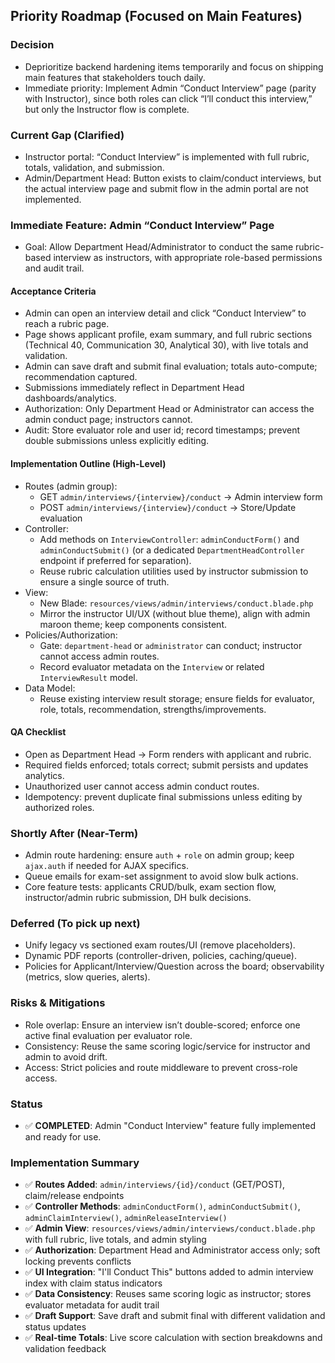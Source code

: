 ## Priority Roadmap (Focused on Main Features)

### Decision
- Deprioritize backend hardening items temporarily and focus on shipping main features that stakeholders touch daily.
- Immediate priority: Implement Admin “Conduct Interview” page (parity with Instructor), since both roles can click “I’ll conduct this interview,” but only the Instructor flow is complete.

### Current Gap (Clarified)
- Instructor portal: “Conduct Interview” is implemented with full rubric, totals, validation, and submission.
- Admin/Department Head: Button exists to claim/conduct interviews, but the actual interview page and submit flow in the admin portal are not implemented.

### Immediate Feature: Admin “Conduct Interview” Page
- Goal: Allow Department Head/Administrator to conduct the same rubric-based interview as instructors, with appropriate role-based permissions and audit trail.

#### Acceptance Criteria
- Admin can open an interview detail and click “Conduct Interview” to reach a rubric page.
- Page shows applicant profile, exam summary, and full rubric sections (Technical 40, Communication 30, Analytical 30), with live totals and validation.
- Admin can save draft and submit final evaluation; totals auto-compute; recommendation captured.
- Submissions immediately reflect in Department Head dashboards/analytics.
- Authorization: Only Department Head or Administrator can access the admin conduct page; instructors cannot.
- Audit: Store evaluator role and user id; record timestamps; prevent double submissions unless explicitly editing.

#### Implementation Outline (High-Level)
- Routes (admin group):
  - GET `admin/interviews/{interview}/conduct` → Admin interview form
  - POST `admin/interviews/{interview}/conduct` → Store/Update evaluation
- Controller:
  - Add methods on `InterviewController`: `adminConductForm()` and `adminConductSubmit()` (or a dedicated `DepartmentHeadController` endpoint if preferred for separation).
  - Reuse rubric calculation utilities used by instructor submission to ensure a single source of truth.
- View:
  - New Blade: `resources/views/admin/interviews/conduct.blade.php`
  - Mirror the instructor UI/UX (without blue theme), align with admin maroon theme; keep components consistent.
- Policies/Authorization:
  - Gate: `department-head` or `administrator` can conduct; instructor cannot access admin routes.
  - Record evaluator metadata on the `Interview` or related `InterviewResult` model.
- Data Model:
  - Reuse existing interview result storage; ensure fields for evaluator, role, totals, recommendation, strengths/improvements.

#### QA Checklist
- Open as Department Head → Form renders with applicant and rubric.
- Required fields enforced; totals correct; submit persists and updates analytics.
- Unauthorized user cannot access admin conduct routes.
- Idempotency: prevent duplicate final submissions unless editing by authorized roles.

### Shortly After (Near-Term)
- Admin route hardening: ensure `auth` + `role` on admin group; keep `ajax.auth` if needed for AJAX specifics.
- Queue emails for exam-set assignment to avoid slow bulk actions.
- Core feature tests: applicants CRUD/bulk, exam section flow, instructor/admin rubric submission, DH bulk decisions.

### Deferred (To pick up next)
- Unify legacy vs sectioned exam routes/UI (remove placeholders).
- Dynamic PDF reports (controller-driven, policies, caching/queue).
- Policies for Applicant/Interview/Question across the board; observability (metrics, slow queries, alerts).

### Risks & Mitigations
- Role overlap: Ensure an interview isn’t double-scored; enforce one active final evaluation per evaluator role.
- Consistency: Reuse the same scoring logic/service for instructor and admin to avoid drift.
- Access: Strict policies and route middleware to prevent cross-role access.

### Status
- ✅ **COMPLETED**: Admin "Conduct Interview" feature fully implemented and ready for use.

### Implementation Summary
- ✅ **Routes Added**: `admin/interviews/{id}/conduct` (GET/POST), claim/release endpoints
- ✅ **Controller Methods**: `adminConductForm()`, `adminConductSubmit()`, `adminClaimInterview()`, `adminReleaseInterview()`
- ✅ **Admin View**: `resources/views/admin/interviews/conduct.blade.php` with full rubric, live totals, and admin styling
- ✅ **Authorization**: Department Head and Administrator access only; soft locking prevents conflicts
- ✅ **UI Integration**: "I'll Conduct This" buttons added to admin interview index with claim status indicators
- ✅ **Data Consistency**: Reuses same scoring logic as instructor; stores evaluator metadata for audit trail
- ✅ **Draft Support**: Save draft and submit final with different validation and status updates
- ✅ **Real-time Totals**: Live score calculation with section breakdowns and validation feedback


